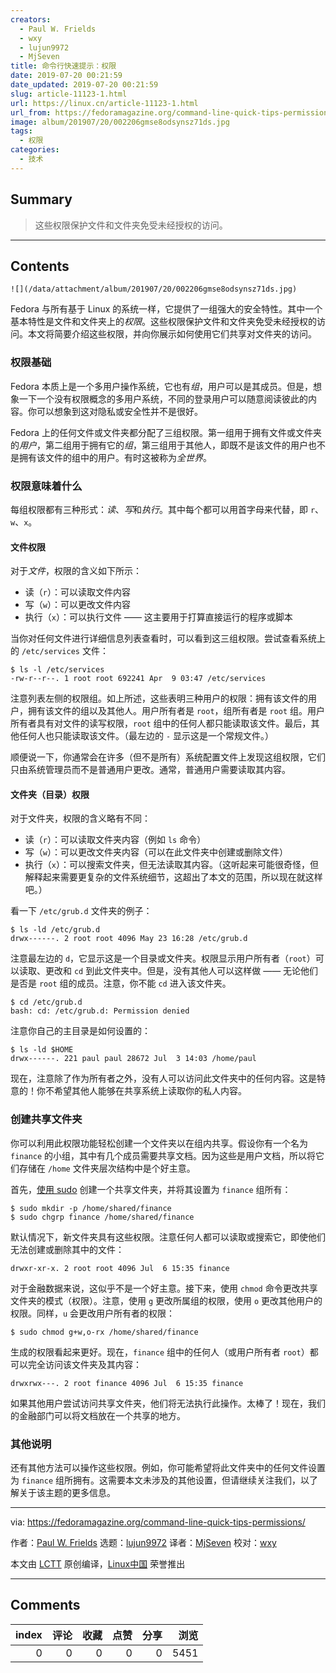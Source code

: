 ```yaml
---
creators:
  - Paul W. Frields
  - wxy
  - lujun9972
  - MjSeven
title: 命令行快速提示：权限
date: 2019-07-20 00:21:59
date_updated: 2019-07-20 00:21:59
slug: article-11123-1.html
url: https://linux.cn/article-11123-1.html
url_from: https://fedoramagazine.org/command-line-quick-tips-permissions/
image: album/201907/20/002206gmse8odsynsz71ds.jpg
tags:
  - 权限
categories:
  - 技术
---
```


## Summary

> 这些权限保护文件和文件夹免受未经授权的访问。

***

<!-- more -->

## Contents

`![](/data/attachment/album/201907/20/002206gmse8odsynsz71ds.jpg)`

Fedora 与所有基于 Linux 的系统一样，它提供了一组强大的安全特性。其中一个基本特性是文件和文件夹上的*权限*。这些权限保护文件和文件夹免受未经授权的访问。本文将简要介绍这些权限，并向你展示如何使用它们共享对文件夹的访问。

### 权限基础

Fedora 本质上是一个多用户操作系统，它也有*组*，用户可以是其成员。但是，想象一下一个没有权限概念的多用户系统，不同的登录用户可以随意阅读彼此的内容。你可以想象到这对隐私或安全性并不是很好。

Fedora 上的任何文件或文件夹都分配了三组权限。第一组用于拥有文件或文件夹的*用户*，第二组用于拥有它的*组*，第三组用于其他人，即既不是该文件的用户也不是拥有该文件的组中的用户。有时这被称为*全世界*。

### 权限意味着什么

每组权限都有三种形式：*读*、*写*和*执行*。其中每个都可以用首字母来代替，即 `r`、`w`、`x`。

#### 文件权限

对于*文件*，权限的含义如下所示：

* 读（`r`）：可以读取文件内容
* 写（`w`）：可以更改文件内容
* 执行（`x`）：可以执行文件 —— 这主要用于打算直接运行的程序或脚本

当你对任何文件进行详细信息列表查看时，可以看到这三组权限。尝试查看系统上的 `/etc/services` 文件：

```shell
$ ls -l /etc/services
-rw-r--r--. 1 root root 692241 Apr  9 03:47 /etc/services
```

注意列表左侧的权限组。如上所述，这些表明三种用户的权限：拥有该文件的用户，拥有该文件的组以及其他人。用户所有者是 `root`，组所有者是 `root` 组。用户所有者具有对文件的读写权限，`root` 组中的任何人都只能读取该文件。最后，其他任何人也只能读取该文件。（最左边的 `-` 显示这是一个常规文件。）

顺便说一下，你通常会在许多（但不是所有）系统配置文件上发现这组权限，它们只由系统管理员而不是普通用户更改。通常，普通用户需要读取其内容。

#### 文件夹（目录）权限

对于文件夹，权限的含义略有不同：

* 读（`r`）：可以读取文件夹内容（例如 `ls` 命令）
* 写（`w`）：可以更改文件夹内容（可以在此文件夹中创建或删除文件）
* 执行（`x`）：可以搜索文件夹，但无法读取其内容。（这听起来可能很奇怪，但解释起来需要更复杂的文件系统细节，这超出了本文的范围，所以现在就这样吧。）

看一下 `/etc/grub.d` 文件夹的例子：

```shell
$ ls -ld /etc/grub.d
drwx------. 2 root root 4096 May 23 16:28 /etc/grub.d
```

注意最左边的 `d`，它显示这是一个目录或文件夹。权限显示用户所有者（`root`）可以读取、更改和 `cd` 到此文件夹中。但是，没有其他人可以这样做 —— 无论他们是否是 `root` 组的成员。注意，你不能 `cd` 进入该文件夹。

```shell
$ cd /etc/grub.d
bash: cd: /etc/grub.d: Permission denied
```

注意你自己的主目录是如何设置的：

```shell
$ ls -ld $HOME
drwx------. 221 paul paul 28672 Jul  3 14:03 /home/paul
```

现在，注意除了作为所有者之外，没有人可以访问此文件夹中的任何内容。这是特意的！你不希望其他人能够在共享系统上读取你的私人内容。

### 创建共享文件夹

你可以利用此权限功能轻松创建一个文件夹以在组内共享。假设你有一个名为 `finance` 的小组，其中有几个成员需要共享文档。因为这些是用户文档，所以将它们存储在 `/home` 文件夹层次结构中是个好主意。

首先，[使用 sudo](https://fedoramagazine.org/howto-use-sudo/) 创建一个共享文件夹，并将其设置为 `finance` 组所有：

```shell
$ sudo mkdir -p /home/shared/finance
$ sudo chgrp finance /home/shared/finance
```

默认情况下，新文件夹具有这些权限。注意任何人都可以读取或搜索它，即使他们无法创建或删除其中的文件：

```shell
drwxr-xr-x. 2 root root 4096 Jul  6 15:35 finance
```

对于金融数据来说，这似乎不是一个好主意。接下来，使用 `chmod` 命令更改共享文件夹的模式（权限）。注意，使用 `g` 更改所属组的权限，使用 `o` 更改其他用户的权限。同样，`u` 会更改用户所有者的权限：

```shell
$ sudo chmod g+w,o-rx /home/shared/finance
```

生成的权限看起来更好。现在，`finance` 组中的任何人（或用户所有者 `root`）都可以完全访问该文件夹及其内容：

```shell
drwxrwx---. 2 root finance 4096 Jul  6 15:35 finance
```

如果其他用户尝试访问共享文件夹，他们将无法执行此操作。太棒了！现在，我们的金融部门可以将文档放在一个共享的地方。

### 其他说明

还有其他方法可以操作这些权限。例如，你可能希望将此文件夹中的任何文件设置为 `finance` 组所拥有。这需要本文未涉及的其他设置，但请继续关注我们，以了解关于该主题的更多信息。

---

via: <https://fedoramagazine.org/command-line-quick-tips-permissions/>

作者：[Paul W. Frields](https://fedoramagazine.org/author/pfrields/) 选题：[lujun9972](https://github.com/lujun9972) 译者：[MjSeven](https://github.com/MjSeven) 校对：[wxy](https://github.com/wxy)

本文由 [LCTT](https://github.com/LCTT/TranslateProject) 原创编译，[Linux中国](https://linux.cn/) 荣誉推出

***

## Comments


|   index |   评论 |   收藏 |   点赞 |   分享 |   浏览 |
|--------:|-------:|-------:|-------:|-------:|-------:|
|       0 |      0 |      0 |      0 |      0 |   5451 |
